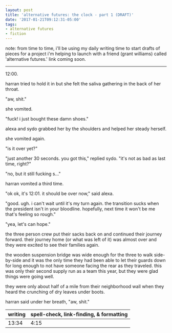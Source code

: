 ```yaml
---
layout: post
title: 'alternative futures: the clock - part 1 (DRAFT)'
date: '2017-01-21T09:12:31-05:00'
tags:
- alternative futures
- fiction 
---
```


note: from time to time, i'll be using my daily writing time to start drafts of pieces for a project i'm helping to launch with a friend (grant williams) called 'alternative futures.' link coming soon.

***

12:00.

harran tried to hold it in but she felt the saliva gathering in the back of her throat.

"aw, shit."

she vomited. 

"fuck! i just bought these damn shoes."

alexa and sydo grabbed her by the shoulders and helped her steady herself. 

she vomited again. 

"is it over yet?" 

"just another 30 seconds. you got this," replied sydo. "it's not as bad as last time, right?" 

"no, but it still fucking s..."

harran vomited a third time. 

"ok ok, it's 12:01. it should be over now," said alexa. 

"good. ugh. i can't wait until it's my turn again. the transition sucks when the president isn't in your bloodline. hopefully, next time it won't be me that's feeling so rough."

"yea, let's can hope."

the three person crew put their sacks back on and continued their journey forward. their journey  home (or what was left of it) was almost over and they were excited to see their families again.

the wooden suspension bridge was wide enough for the three to walk side-by-side and it was the only time they had been able to let their guards down for long enough to not have someone facing the rear as they traveled. this was only their second supply run as a team this year, but they were glad things were going well. 

they were only about half of a mile from their neighborhood wall when they heard the crunching of dry leaves under boots. 

harran said under her breath, "aw, shit." 

<table>
	<thead>
		<tr>
			<th>writing</th>
			<th>spell-check, link-finding, & formatting</th>
		</tr>
	</thead>
	<tbody>
		<tr>
			<td>13:34</td>
			<td>4:15</td>
		</tr>
	</tbody>
</table>